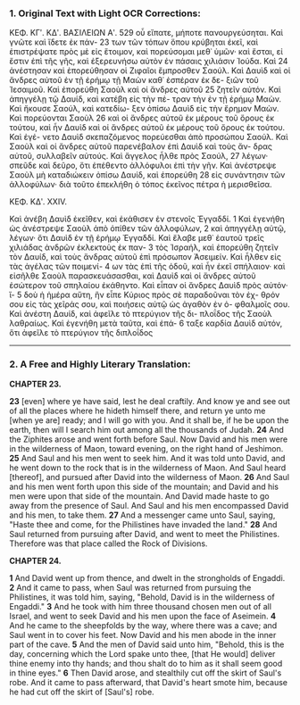 ### 1. Original Text with Light OCR Corrections:

ΚΕΦ. ΚΓʹ. ΚΔʹ. ΒΑΣΙΛΕΙΩΝ Αʹ. 529
οὗ εἴπατε, μήποτε πανουργεύσηται. Καὶ γνῶτε καὶ ἴδετε ἐκ πάν- 23
των τῶν τόπων ὅπου κρύβηται ἐκεῖ, καὶ ἐπιστρέψατε πρὸς μὲ
εἰς ἕτοιμον, καὶ πορεύσομαι μεθ᾿ ὑμῶν· καὶ ἔσται, εἰ ἔστιν ἐπὶ
τῆς γῆς, καὶ ἐξερευνήσω αὐτὸν ἐν πάσαις χιλιάσιν Ἰούδα. Καὶ 24
ἀνέστησαν καὶ ἐπορεύθησαν οἱ Ζιφαῖοι ἔμπροσθεν Σαούλ. Καὶ Δαυὶδ
καὶ οἱ ἄνδρες αὐτοῦ ἐν τῇ ἐρήμῳ τῇ Μαὼν καθ᾿ ἑσπέραν ἐκ δε-
ξιῶν τοῦ Ἰεσαιμοῦ. Καὶ ἐπορεύθη Σαοὺλ καὶ οἱ ἄνδρες αὐτοῦ 25
ζητεῖν αὐτόν. Καὶ ἀπηγγέλῃ τῷ Δαυίδ, καὶ κατέβη εἰς τὴν πέ-
τραν τὴν ἐν τῇ ἐρήμῳ Μαὼν. Καὶ ἤκουσε Σαούλ, καὶ κατεδίω-
ξεν ὀπίσω Δαυὶδ εἰς τὴν ἔρημον Μαὼν. Καὶ πορεύονται Σαοὺλ 26
καὶ οἱ ἄνδρες αὐτοῦ ἐκ μέρους τοῦ ὄρους ἐκ τούτου, καὶ ἦν Δαυὶδ
καὶ οἱ ἄνδρες αὐτοῦ ἐκ μέρους τοῦ ὄρους ἐκ τούτου. Καὶ ἐγέ-
νετο Δαυὶδ σκεπαζόμενος πορεύεσθαι ἀπὸ προσώπου Σαούλ. Καὶ
Σαοὺλ καὶ οἱ ἄνδρες αὐτοῦ παρενέβαλον ἐπὶ Δαυὶδ καὶ τοὺς ἄν-
δρας αὐτοῦ, συλλαβεῖν αὐτούς. Καὶ ἄγγελος ἦλθε πρὸς Σαούλ, 27
λέγων· σπεῦδε καὶ δεῦρο, ὅτι ἐπέθεντο ἀλλόφυλοι ἐπὶ τὴν γῆν.
Καὶ ἀνέστρεψε Σαοὺλ μὴ καταδιώκειν ὀπίσω Δαυίδ, καὶ ἐπορεύθη 28
εἰς συνάντησιν τῶν ἀλλοφύλων· διὰ τοῦτο ἐπεκλήθη ὁ τόπος ἐκεῖνος
πέτρα ἡ μερισθεῖσα.

ΚΕΦ. ΚΔʹ. XXIV.

Καὶ ἀνέβη Δαυὶδ ἐκεῖθεν, καὶ ἐκάθισεν ἐν στενοῖς Ἐγγαδδί. 1
Καὶ ἐγενήθη ὡς ἀνέστρεψε Σαοὺλ ἀπὸ ὀπίθεν τῶν ἀλλοφύλων, 2
καὶ ἀπηγγέλῃ αὐτῷ, λέγων· ὅτι Δαυὶδ ἐν τῇ ἐρήμῳ Ἐγγαδδί.
Καὶ ἔλαβε μεθ᾿ ἑαυτοῦ τρεῖς χιλιάδας ἀνδρῶν ἐκλεκτοὺς ἐκ παν- 3
τὸς Ἰσραήλ, καὶ ἐπορεύθη ζητεῖν τὸν Δαυίδ, καὶ τοὺς ἄνδρας αὐτοῦ
ἐπὶ πρόσωπον Ἀσειμείν. Καὶ ἦλθεν εἰς τὰς ἀγέλας τῶν ποιμενί- 4
ων τὰς ἐπὶ τῆς ὁδοῦ, καὶ ἦν ἐκεῖ σπήλαιον· καὶ εἰσῆλθε Σαοὺλ
παρασκευάσασθαι, καὶ Δαυὶδ καὶ οἱ ἄνδρες αὐτοῦ ἐσώτερον τοῦ
σπηλαίου ἐκάθηντο. Καὶ εἶπαν οἱ ἄνδρες Δαυὶδ πρὸς αὐτόν· ἴ- 5
δοὺ ἡ ἡμέρα αὕτη, ἣν εἶπε Κύριος πρὸς σὲ παραδοῦναι τὸν ἐχ-
θρόν σου εἰς τὰς χεῖράς σου, καὶ ποιήσεις αὐτῷ ὡς ἀγαθὸν ἐν ὀ-
φθαλμοῖς σου. Καὶ ἀνέστη Δαυίδ, καὶ ἀφεῖλε τὸ πτερύγιον τῆς δι-
πλοΐδος τῆς Σαοὺλ λαθραίως. Καὶ ἐγενήθη μετὰ ταῦτα, καὶ ἐπά- 6
ταξε καρδία Δαυὶδ αὐτόν, ὅτι ἀφεῖλε τὸ πτερύγιον τῆς διπλοΐδος

---

### 2. A Free and Highly Literary Translation:

**CHAPTER 23.**

**23** [even] where ye have said, lest he deal craftily. And know ye and see out of all the places where he hideth himself there, and return ye unto me [when ye are] ready; and I will go with you. And it shall be, if he be upon the earth, then will I search him out among all the thousands of Judah.
**24** And the Ziphites arose and went forth before Saul. Now David and his men were in the wilderness of Maon, toward evening, on the right hand of Jeshimon.
**25** And Saul and his men went to seek him. And it was told unto David, and he went down to the rock that is in the wilderness of Maon. And Saul heard [thereof], and pursued after David into the wilderness of Maon.
**26** And Saul and his men went forth upon this side of the mountain; and David and his men were upon that side of the mountain. And David made haste to go away from the presence of Saul. And Saul and his men encompassed David and his men, to take them.
**27** And a messenger came unto Saul, saying, "Haste thee and come, for the Philistines have invaded the land."
**28** And Saul returned from pursuing after David, and went to meet the Philistines. Therefore was that place called the Rock of Divisions.

**CHAPTER 24.**

**1** And David went up from thence, and dwelt in the strongholds of Engaddi.
**2** And it came to pass, when Saul was returned from pursuing the Philistines, it was told him, saying, "Behold, David is in the wilderness of Engaddi."
**3** And he took with him three thousand chosen men out of all Israel, and went to seek David and his men upon the face of Aseimein.
**4** And he came to the sheepfolds by the way, where there was a cave; and Saul went in to cover his feet. Now David and his men abode in the inner part of the cave.
**5** And the men of David said unto him, "Behold, this is the day, concerning which the Lord spake unto thee, [that He would] deliver thine enemy into thy hands; and thou shalt do to him as it shall seem good in thine eyes."
**6** Then David arose, and stealthily cut off the skirt of Saul's robe. And it came to pass afterward, that David's heart smote him, because he had cut off the skirt of [Saul's] robe.
